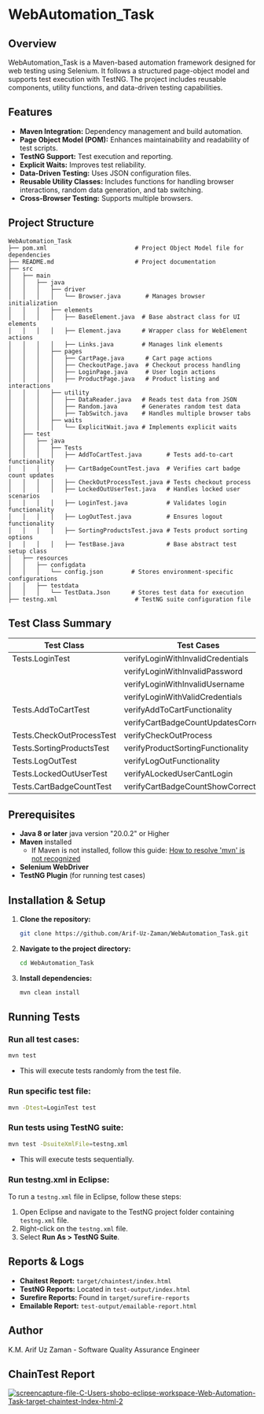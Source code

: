 # WebAutomation\_Task

## Overview

WebAutomation\_Task is a Maven-based automation framework designed for web testing using Selenium. It follows a structured page-object model and supports test execution with TestNG. The project includes reusable components, utility functions, and data-driven testing capabilities.

## Features

- **Maven Integration:** Dependency management and build automation.
- **Page Object Model (POM):** Enhances maintainability and readability of test scripts.
- **TestNG Support:** Test execution and reporting.
- **Explicit Waits:** Improves test reliability.
- **Data-Driven Testing:** Uses JSON configuration files.
- **Reusable Utility Classes:** Includes functions for handling browser interactions, random data generation, and tab switching.
- **Cross-Browser Testing:** Supports multiple browsers.

## Project Structure

```
WebAutomation_Task
├── pom.xml                         # Project Object Model file for dependencies
├── README.md                       # Project documentation
├── src
│   ├── main
│   │   ├── java
│   │   │   ├── driver
│   │   │   │   └── Browser.java       # Manages browser initialization
│   │   │   ├── elements
│   │   │   │   ├── BaseElement.java  # Base abstract class for UI elements
│   │   │   │   ├── Element.java      # Wrapper class for WebElement actions
│   │   │   │   ├── Links.java        # Manages link elements
│   │   │   ├── pages
│   │   │   │   ├── CartPage.java      # Cart page actions
│   │   │   │   ├── CheckoutPage.java  # Checkout process handling
│   │   │   │   ├── LoginPage.java     # User login actions
│   │   │   │   ├── ProductPage.java   # Product listing and interactions
│   │   │   ├── utility
│   │   │   │   ├── DataReader.java   # Reads test data from JSON
│   │   │   │   ├── Random.java       # Generates random test data 
│   │   │   │   ├── TabSwitch.java    # Handles multiple browser tabs 
│   │   │   ├── waits
│   │   │   │   └── ExplicitWait.java # Implements explicit waits
│   ├── test
│   │   ├── java
│   │   │   ├── Tests
│   │   │   │   ├── AddToCartTest.java       # Tests add-to-cart functionality
│   │   │   │   ├── CartBadgeCountTest.java  # Verifies cart badge count updates
│   │   │   │   ├── CheckOutProcessTest.java # Tests checkout process
│   │   │   │   ├── LockedOutUserTest.java   # Handles locked user scenarios
│   │   │   │   ├── LoginTest.java           # Validates login functionality
│   │   │   │   ├── LogOutTest.java          # Ensures logout functionality
│   │   │   │   ├── SortingProductsTest.java # Tests product sorting options
│   │   │   │   ├── TestBase.java            # Base abstract test setup class
│   ├── resources
│   │   ├── configdata
│   │   │   └── config.json        # Stores environment-specific configurations
│   │   ├── testdata
│   │   │   └── TestData.Json      # Stores test data for execution
├── testng.xml                      # TestNG suite configuration file
```



## Test Class Summary

| Test Class                    | Test Cases                                      |
|--------------------------------|------------------------------------------------|
| Tests.LoginTest               | verifyLoginWithInvalidCredentials              |
|                                | verifyLoginWithInvalidPassword                 |
|                                | verifyLoginWithInvalidUsername                 |
|                                | verifyLoginWithValidCredentials                |
| Tests.AddToCartTest           | verifyAddToCartFunctionality                   |
|                                | verifyCartBadgeCountUpdatesCorrectly           |
| Tests.CheckOutProcessTest     | verifyCheckOutProcess                          |
| Tests.SortingProductsTest     | verifyProductSortingFunctionality              |
| Tests.LogOutTest              | verifyLogOutFunctionality                      |
| Tests.LockedOutUserTest       | verifyALockedUserCantLogin                     |
| Tests.CartBadgeCountTest      | verifyCartBadgeCountShowCorrectly                   |



## Prerequisites

- **Java 8 or later** java version "20.0.2" or Higher
- **Maven** installed
  - If Maven is not installed, follow this guide: [How to resolve 'mvn' is not recognized](https://medium.com/nerd-for-tech/how-to-resolve-the-mvn-is-not-recognized-as-an-internal-or-external-command-operable-program-or-145914fcaaab)
- **Selenium WebDriver**
- **TestNG Plugin** (for running test cases)

## Installation & Setup

1. **Clone the repository:**
   ```sh
   git clone https://github.com/Arif-Uz-Zaman/WebAutomation_Task.git
   ```
2. **Navigate to the project directory:**
   ```sh
   cd WebAutomation_Task
   ```
3. **Install dependencies:**
   ```sh
   mvn clean install
   ```

## Running Tests

### Run all test cases:

```sh
mvn test
```

- This will execute tests randomly from the test file.

### Run specific test file:

```sh
mvn -Dtest=LoginTest test
```

### Run tests using TestNG suite:

```sh
mvn test -DsuiteXmlFile=testng.xml
```

- This will execute tests sequentially.

### Run testng.xml in Eclipse:

To run a `testng.xml` file in Eclipse, follow these steps:

1. Open Eclipse and navigate to the TestNG project folder containing `testng.xml` file.
2. Right-click on the `testng.xml` file.
3. Select **Run As > TestNG Suite**.

## Reports & Logs

- **Chaitest Report:** `target/chaintest/index.html`
- **TestNG Reports:** Located in `test-output/index.html`
- **Surefire Reports:** Found in `target/surefire-reports`
- **Emailable Report:** `test-output/emailable-report.html`

## Author

K.M. Arif Uz Zaman - Software Quality Assurance Engineer

## ChainTest Report 

<a href="https://ibb.co.com/21dsBJZF"><img src="https://i.ibb.co.com/G4RtjmHd/screencapture-file-C-Users-shobo-eclipse-workspace-Web-Automation-Task-target-chaintest-Index-html-2.png" alt="screencapture-file-C-Users-shobo-eclipse-workspace-Web-Automation-Task-target-chaintest-Index-html-2" border="0"></a>